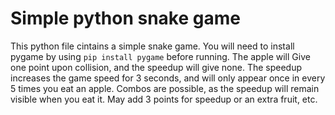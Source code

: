 # Simple python snake game

This python file cintains a simple snake game. 
You will need to install pygame by using `pip install pygame`
before running. The apple will Give one point upon collision,
and the speedup will give none.
The speedup increases the game speed for 3 seconds, and will only appear once in
every 5 times you eat an apple. Combos are possible, as the speedup will remain visible 
when you eat it.
May add 3 points for speedup or an extra fruit, etc.
